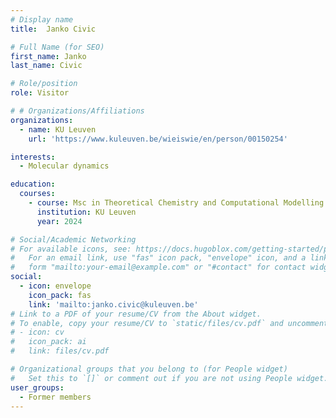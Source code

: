 ```yaml
---
# Display name
title:  Janko Civic

# Full Name (for SEO)
first_name: Janko
last_name: Civic

# Role/position
role: Visitor

# # Organizations/Affiliations
organizations:
  - name: KU Leuven
    url: 'https://www.kuleuven.be/wieiswie/en/person/00150254'

interests:
  - Molecular dynamics

education:
  courses:
    - course: Msc in Theoretical Chemistry and Computational Modelling
      institution: KU Leuven
      year: 2024

# Social/Academic Networking
# For available icons, see: https://docs.hugoblox.com/getting-started/page-builder/#icons
#   For an email link, use "fas" icon pack, "envelope" icon, and a link in the
#   form "mailto:your-email@example.com" or "#contact" for contact widget.
social:
  - icon: envelope
    icon_pack: fas
    link: 'mailto:janko.civic@kuleuven.be'
# Link to a PDF of your resume/CV from the About widget.
# To enable, copy your resume/CV to `static/files/cv.pdf` and uncomment the lines below.
# - icon: cv
#   icon_pack: ai
#   link: files/cv.pdf

# Organizational groups that you belong to (for People widget)
#   Set this to `[]` or comment out if you are not using People widget.
user_groups:
  - Former members
---
```

